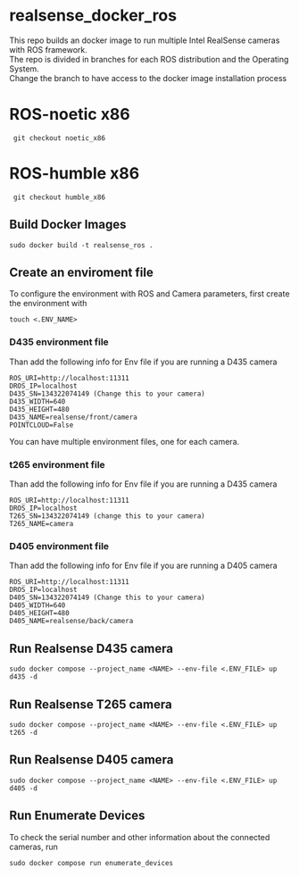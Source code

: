 # realsense_docker_ros
This repo builds an docker image to run multiple Intel RealSense cameras with ROS framework. </br>
The repo is divided in branches for each ROS distribution and the Operating System. </br>
Change the branch to have access to the docker image installation process

# ROS-noetic x86
``` git checkout noetic_x86```

# ROS-humble x86
``` git checkout humble_x86```


## Build Docker Images
```
sudo docker build -t realsense_ros .
```

## Create an enviroment file
To configure the environment with ROS and Camera parameters, first create the environment with
```
touch <.ENV_NAME>
```

### D435 environment file
Than add the following info for Env file if you are running a D435 camera
```
ROS_URI=http://localhost:11311
DROS_IP=localhost
D435_SN=134322074149 (Change this to your camera)
D435_WIDTH=640
D435_HEIGHT=480
D435_NAME=realsense/front/camera
POINTCLOUD=False
```
You can have multiple environment files, one for each camera.

### t265 environment file
Than add the following info for Env file if you are running a D435 camera
```
ROS_URI=http://localhost:11311
DROS_IP=localhost
T265_SN=134322074149 (change this to your camera)
T265_NAME=camera
```

### D405 environment file
Than add the following info for Env file if you are running a D405 camera
```
ROS_URI=http://localhost:11311
DROS_IP=localhost
D405_SN=134322074149 (Change this to your camera)
D405_WIDTH=640
D405_HEIGHT=480
D405_NAME=realsense/back/camera 
```

## Run Realsense D435 camera
```
sudo docker compose --project_name <NAME> --env-file <.ENV_FILE> up d435 -d
```

## Run Realsense T265 camera
```
sudo docker compose --project_name <NAME> --env-file <.ENV_FILE> up t265 -d
```
## Run Realsense D405 camera

```
sudo docker compose --project_name <NAME> --env-file <.ENV_FILE> up d405 -d
```
## Run Enumerate Devices
To check the serial number and other information about the connected cameras, run
```
sudo docker compose run enumerate_devices
```
